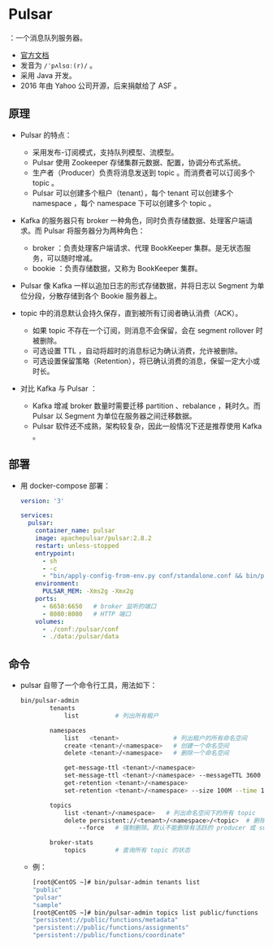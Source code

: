 # Pulsar

：一个消息队列服务器。
- [官方文档](https://pulsar.apache.org/docs)
- 发音为 `/ˈpʌlsɑː(r)/` 。
- 采用 Java 开发。
- 2016 年由 Yahoo 公司开源，后来捐献给了 ASF 。

## 原理

- Pulsar 的特点：
  - 采用发布-订阅模式，支持队列模型、流模型。
  - Pulsar 使用 Zookeeper 存储集群元数据、配置，协调分布式系统。
  - 生产者（Producer）负责将消息发送到 topic 。而消费者可以订阅多个 topic 。
  - Pulsar 可以创建多个租户（tenant），每个 tenant 可以创建多个 namespace ，每个 namespace 下可以创建多个 topic 。

- Kafka 的服务器只有 broker 一种角色，同时负责存储数据、处理客户端请求。而 Pulsar 将服务器分为两种角色：
  - broker ：负责处理客户端请求、代理 BookKeeper 集群。是无状态服务，可以随时增减。
  - bookie ：负责存储数据，又称为 BookKeeper 集群。

- Pulsar 像 Kafka 一样以追加日志的形式存储数据，并将日志以 Segment 为单位分段，分散存储到各个 Bookie 服务器上。
- topic 中的消息默认会持久保存，直到被所有订阅者确认消费（ACK）。
  - 如果 topic 不存在一个订阅，则消息不会保留，会在 segment rollover 时被删除。
  - 可选设置 TTL ，自动将超时的消息标记为确认消费，允许被删除。
  - 可选设置保留策略（Retention），将已确认消费的消息，保留一定大小或时长。

- 对比 Kafka 与 Pulsar ：
  - Kafka 增减 broker 数量时需要迁移 partition 、rebalance ，耗时久。而 Pulsar 以 Segment 为单位在服务器之间迁移数据。
  - Pulsar 软件还不成熟，架构较复杂，因此一般情况下还是推荐使用 Kafka 。

## 部署

- 用 docker-compose 部署：
  ```yml
  version: '3'

  services:
    pulsar:
      container_name: pulsar
      image: apachepulsar/pulsar:2.8.2
      restart: unless-stopped
      entrypoint:
        - sh
        - -c
        - "bin/apply-config-from-env.py conf/standalone.conf && bin/pulsar standalone"
      environment:
        PULSAR_MEM: -Xms2g -Xmx2g
      ports:
        - 6650:6650   # broker 监听的端口
        - 8080:8080   # HTTP 端口
      volumes:
        - ./conf:/pulsar/conf
        - ./data:/pulsar/data
  ```

## 命令

- pulsar 自带了一个命令行工具，用法如下：
  ```sh
  bin/pulsar-admin
          tenants
              list          # 列出所有租户

          namespaces
              list   <tenant>               # 列出租户的所有命名空间
              create <tenant>/<namespace>   # 创建一个命名空间
              delete <tenant>/<namespace>   # 删除一个命名空间

              get-message-ttl <tenant>/<namespace>                      # 查询命名空间的消息 TTL
              set-message-ttl <tenant>/<namespace> --messageTTL 3600    # 设置 TTL ，单位为秒。如果设置为 0 ，则禁用
              get-retention <tenant>/<namespace>                        # 查询命名空间的消息过期策略
              set-retention <tenant>/<namespace> --size 100M --time 1h  # 设置消息过期策略

          topics
              list <tenant>/<namespace>   # 列出命名空间下的所有 topic
              delete persistent://<tenant>/<namespace>/<topic>  # 删除一个 topic
                  --force   # 强制删除。默认不能删除有活跃的 producer 或 subscription 的 topic

          broker-stats
              topics        # 查询所有 topic 的状态
  ```
  - 例：
    ```sh
    [root@CentOS ~]# bin/pulsar-admin tenants list
    "public"
    "pulsar"
    "sample"
    [root@CentOS ~]# bin/pulsar-admin topics list public/functions
    "persistent://public/functions/metadata"
    "persistent://public/functions/assignments"
    "persistent://public/functions/coordinate"
    ```
